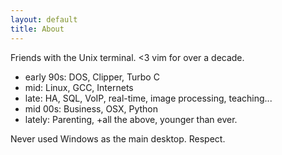 ```yaml
---
layout: default
title: About
---
```


Friends with the Unix terminal. &lt;3 vim for over a decade.

- early 90s: DOS, Clipper, Turbo C
- mid: Linux, GCC, Internets
- late: HA, SQL, VoIP, real-time, image processing, teaching...
- mid 00s: Business, OSX, Python
- lately: Parenting, +all the above, younger than ever.

Never used Windows as the main desktop. Respect.
